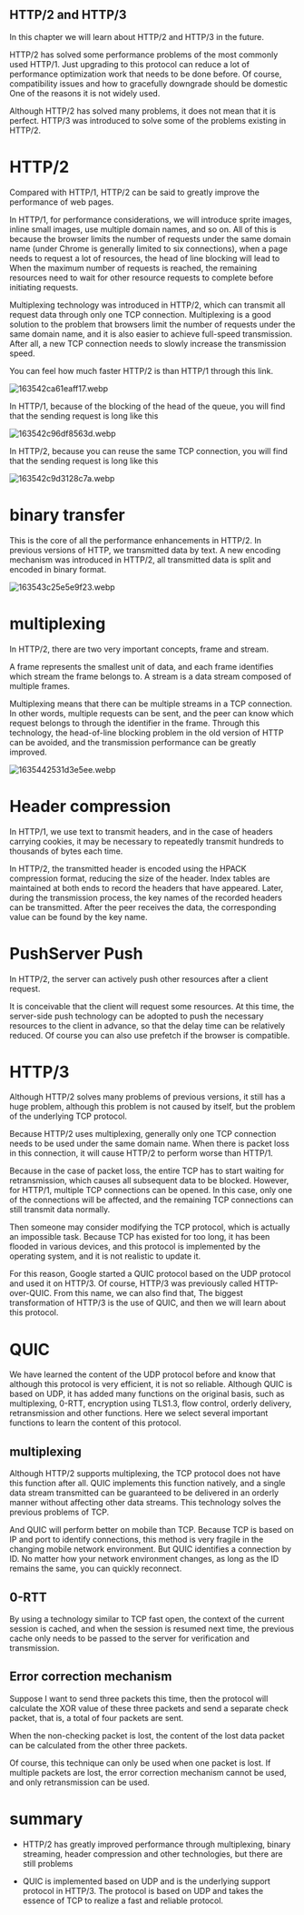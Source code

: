 ## HTTP/2 and HTTP/3

In this chapter we will learn about HTTP/2 and HTTP/3 in the future.

HTTP/2 has solved some performance problems of the most commonly used HTTP/1. Just upgrading to this protocol can reduce a lot of performance optimization work that needs to be done before. Of course, compatibility issues and how to gracefully downgrade should be domestic One of the reasons it is not widely used.

Although HTTP/2 has solved many problems, it does not mean that it is perfect. HTTP/3 was introduced to solve some of the problems existing in HTTP/2.

# HTTP/2

Compared with HTTP/1, HTTP/2 can be said to greatly improve the performance of web pages.

In HTTP/1, for performance considerations, we will introduce sprite images, inline small images, use multiple domain names, and so on. All of this is because the browser limits the number of requests under the same domain name (under Chrome is generally limited to six connections), when a page needs to request a lot of resources, the head of line blocking will lead to When the maximum number of requests is reached, the remaining resources need to wait for other resource requests to complete before initiating requests.

Multiplexing technology was introduced in HTTP/2, which can transmit all request data through only one TCP connection. Multiplexing is a good solution to the problem that browsers limit the number of requests under the same domain name, and it is also easier to achieve full-speed transmission. After all, a new TCP connection needs to slowly increase the transmission speed.

You can feel how much faster HTTP/2 is than HTTP/1 through this link.

![163542ca61eaff17.webp](https://cdn.hashnode.com/res/hashnode/image/upload/v1645791041713/wAm989SIc.webp)

In HTTP/1, because of the blocking of the head of the queue, you will find that the sending request is long like this

![163542c96df8563d.webp](https://cdn.hashnode.com/res/hashnode/image/upload/v1645791091467/pHqr5u7kn.webp)

In HTTP/2, because you can reuse the same TCP connection, you will find that the sending request is long like this

![163542c9d3128c7a.webp](https://cdn.hashnode.com/res/hashnode/image/upload/v1645791113567/E72n0-v77.webp)

# binary transfer

This is the core of all the performance enhancements in HTTP/2. In previous versions of HTTP, we transmitted data by text. A new encoding mechanism was introduced in HTTP/2, all transmitted data is split and encoded in binary format.

![163543c25e5e9f23.webp](https://cdn.hashnode.com/res/hashnode/image/upload/v1645791216609/oOXDKR-ED.webp)

# multiplexing

In HTTP/2, there are two very important concepts, frame and stream.

A frame represents the smallest unit of data, and each frame identifies which stream the frame belongs to. A stream is a data stream composed of multiple frames.

Multiplexing means that there can be multiple streams in a TCP connection. In other words, multiple requests can be sent, and the peer can know which request belongs to through the identifier in the frame. Through this technology, the head-of-line blocking problem in the old version of HTTP can be avoided, and the transmission performance can be greatly improved.

![1635442531d3e5ee.webp](https://cdn.hashnode.com/res/hashnode/image/upload/v1645791356161/w511_XwBG.webp)

# Header compression

In HTTP/1, we use text to transmit headers, and in the case of headers carrying cookies, it may be necessary to repeatedly transmit hundreds to thousands of bytes each time.

In HTTP/2, the transmitted header is encoded using the HPACK compression format, reducing the size of the header. Index tables are maintained at both ends to record the headers that have appeared. Later, during the transmission process, the key names of the recorded headers can be transmitted. After the peer receives the data, the corresponding value can be found by the key name.

# PushServer Push

In HTTP/2, the server can actively push other resources after a client request.

It is conceivable that the client will request some resources. At this time, the server-side push technology can be adopted to push the necessary resources to the client in advance, so that the delay time can be relatively reduced. Of course you can also use prefetch if the browser is compatible.

# HTTP/3

Although HTTP/2 solves many problems of previous versions, it still has a huge problem, although this problem is not caused by itself, but the problem of the underlying TCP protocol.

Because HTTP/2 uses multiplexing, generally only one TCP connection needs to be used under the same domain name. When there is packet loss in this connection, it will cause HTTP/2 to perform worse than HTTP/1.

Because in the case of packet loss, the entire TCP has to start waiting for retransmission, which causes all subsequent data to be blocked. However, for HTTP/1, multiple TCP connections can be opened. In this case, only one of the connections will be affected, and the remaining TCP connections can still transmit data normally.

Then someone may consider modifying the TCP protocol, which is actually an impossible task. Because TCP has existed for too long, it has been flooded in various devices, and this protocol is implemented by the operating system, and it is not realistic to update it.

For this reason, Google started a QUIC protocol based on the UDP protocol and used it on HTTP/3. Of course, HTTP/3 was previously called HTTP-over-QUIC. From this name, we can also find that, The biggest transformation of HTTP/3 is the use of QUIC, and then we will learn about this protocol.

# QUIC

We have learned the content of the UDP protocol before and know that although this protocol is very efficient, it is not so reliable. Although QUIC is based on UDP, it has added many functions on the original basis, such as multiplexing, 0-RTT, encryption using TLS1.3, flow control, orderly delivery, retransmission and other functions. Here we select several important functions to learn the content of this protocol.

## multiplexing

Although HTTP/2 supports multiplexing, the TCP protocol does not have this function after all. QUIC implements this function natively, and a single data stream transmitted can be guaranteed to be delivered in an orderly manner without affecting other data streams. This technology solves the previous problems of TCP.

And QUIC will perform better on mobile than TCP. Because TCP is based on IP and port to identify connections, this method is very fragile in the changing mobile network environment. But QUIC identifies a connection by ID. No matter how your network environment changes, as long as the ID remains the same, you can quickly reconnect.

## 0-RTT

By using a technology similar to TCP fast open, the context of the current session is cached, and when the session is resumed next time, the previous cache only needs to be passed to the server for verification and transmission.

## Error correction mechanism

Suppose I want to send three packets this time, then the protocol will calculate the XOR value of these three packets and send a separate check packet, that is, a total of four packets are sent.

When the non-checking packet is lost, the content of the lost data packet can be calculated from the other three packets.

Of course, this technique can only be used when one packet is lost. If multiple packets are lost, the error correction mechanism cannot be used, and only retransmission can be used.

# summary

- HTTP/2 has greatly improved performance through multiplexing, binary streaming, header compression and other technologies, but there are still problems

- QUIC is implemented based on UDP and is the underlying support protocol in HTTP/3. The protocol is based on UDP and takes the essence of TCP to realize a fast and reliable protocol.
